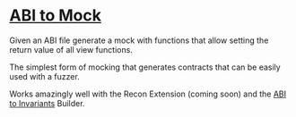 # <a href="https://github.com/Recon-Fuzz/abi-to-mock" target="_blank" rel="noopener noreferrer">ABI to Mock</a>

Given an ABI file generate a mock with functions that allow setting the return value of all view functions.

The simplest form of mocking that generates contracts that can be easily used with a fuzzer.

Works amazingly well with the Recon Extension (coming soon) and the [ABI to Invariants](./abi_to_invariants.md) Builder.